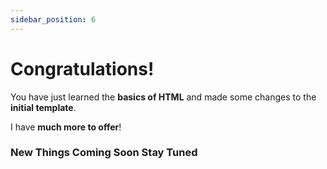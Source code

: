 ```yaml
---
sidebar_position: 6
---
```


# Congratulations!

You have just learned the **basics of HTML** and made some changes to the **initial template**.

I have **much more to offer**!

### New Things Coming Soon Stay Tuned
